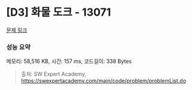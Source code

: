 # [D3] 화물 도크 - 13071 

[문제 링크](https://swexpertacademy.com/main/code/problem/problemDetail.do?contestProbId=AXxOiEN6SU0DFASZ) 

### 성능 요약

메모리: 58,516 KB, 시간: 157 ms, 코드길이: 338 Bytes



> 출처: SW Expert Academy, https://swexpertacademy.com/main/code/problem/problemList.do